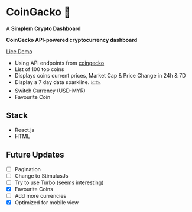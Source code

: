 # CoinGacko 🦖

A **Simplem Crypto Dashboard**

**CoinGecko API-powered cryptocurrency dashboard**

[Lice Demo](https://asyraffff.github.io/coingacko/)

- Using API endpoints from [coingecko](https://www.coingecko.com/en/api)
- List of 100 top coins
- Displays coins current prices, Market Cap & Price Change in 24h & 7D
- Display a 7 day data sparkline. 📈📉
- Switch Currency (USD-MYR)
- Favourite Coin

## Stack

- React.js
- HTML

## Future Updates

- [ ] Pagination
- [ ] Change to StimulusJs
- [ ] Try to use Turbo (seems interesting)
- [x] Favourite Coins
- [ ] Add more currencies
- [x] Optimized for mobile view
